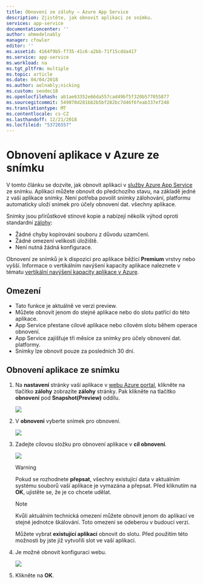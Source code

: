 ```yaml
---
title: Obnovení ze zálohy – Azure App Service
description: Zjistěte, jak obnovit aplikaci ze snímku.
services: app-service
documentationcenter: ''
author: ahmedelnably
manager: cfowler
editor: ''
ms.assetid: 4164f9b5-f735-41c6-a2bb-71f15cdda417
ms.service: app-service
ms.workload: na
ms.tgt_pltfrm: multiple
ms.topic: article
ms.date: 04/04/2018
ms.author: aelnably;nicking
ms.custom: seodec18
ms.openlocfilehash: ab1ae63352e66da557cad49bf5f320b577055877
ms.sourcegitcommit: 549070d281bb2b5bf282bc7d46f6feab337ef248
ms.translationtype: MT
ms.contentlocale: cs-CZ
ms.lasthandoff: 12/21/2018
ms.locfileid: "53726557"
---
```

# <a name="restore-an-app-in-azure-from-a-snapshot"></a>Obnovení aplikace v Azure ze snímku
V tomto článku se dozvíte, jak obnovit aplikaci v [služby Azure App Service](../app-service/overview.md) ze snímku. Aplikaci můžete obnovit do předchozího stavu, na základě jedné z vaší aplikace snímky. Není potřeba povolit snímky zálohování, platformu automaticky uloží snímek pro účely obnovení dat. všechny aplikace.

Snímky jsou přírůstkové stínové kopie a nabízejí několik výhod oproti standardní [zálohy](manage-backup.md):
- Žádné chyby kopírování souboru z důvodu uzamčení.
- Žádné omezení velikosti úložiště.
- Není nutná žádná konfigurace.

Obnovení ze snímků je k dispozici pro aplikace běžící **Premium** vrstvy nebo vyšší. Informace o vertikálním navýšení kapacity aplikace naleznete v tématu [vertikální navýšení kapacity aplikace v Azure](web-sites-scale.md).

## <a name="limitations"></a>Omezení

- Tato funkce je aktuálně ve verzi preview.
- Můžete obnovit jenom do stejné aplikace nebo do slotu patřící do této aplikace.
- App Service přestane cílové aplikace nebo cílovém slotu během operace obnovení.
- App Service zajišťuje tři měsíce za snímky pro účely obnovení dat. platformy.
- Snímky lze obnovit pouze za posledních 30 dní.
 

## <a name="restore-an-app-from-a-snapshot"></a>Obnovení aplikace ze snímku

1. Na **nastavení** stránky vaší aplikace v [webu Azure portal](https://portal.azure.com), klikněte na tlačítko **zálohy** zobrazíte **zálohy** stránky. Pak klikněte na tlačítko **obnovení** pod **Snapshot(Preview)** oddílu.
   
    ![](./media/app-service-web-restore-snapshots/1.png)

2. V **obnovení** vyberte snímek pro obnovení.
   
    ![](./media/app-service-web-restore-snapshots/2.png)
   
3. Zadejte cílovou složku pro obnovení aplikace v **cíl obnovení**.
   
    ![](./media/app-service-web-restore-snapshots/3.png)
   
   > [!WARNING]
   > Pokud se rozhodnete **přepsat**, všechny existující data v aktuálním systému souborů vaší aplikace je vymazána a přepsat. Před kliknutím na **OK**, ujistěte se, že je co chcete udělat.
   > 
   > 
      
   > [!Note]
   > Kvůli aktuálním technická omezení můžete obnovit jenom do aplikací ve stejné jednotce škálování. Toto omezení se odeberou v budoucí verzi.
   > 
   > 
   
    Můžete vybrat **existující aplikaci** obnovit do slotu. Před použitím této možnosti by jste již vytvořili slot ve vaší aplikaci.

4. Je možné obnovit konfiguraci webu.
   
    ![](./media/app-service-web-restore-snapshots/4.png)

5. Klikněte na **OK**.
